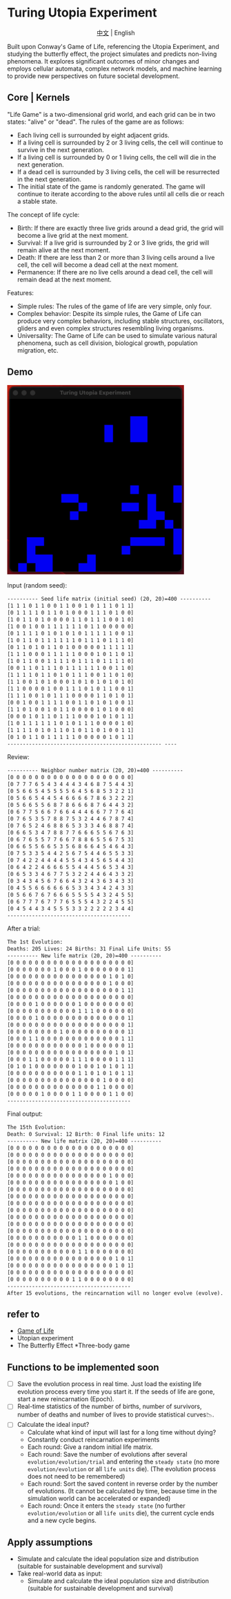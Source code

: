 # Turing Utopia Experiment
<center><a href="README.zh.md">中文</a> | English</center>

Built upon Conway's Game of Life, referencing the Utopia Experiment, and studying the butterfly effect, the project simulates and predicts non-living phenomena. It explores significant outcomes of minor changes and employs cellular automata, complex network models, and machine learning to provide new perspectives on future societal development.

## Core | Kernels
"Life Game" is a two-dimensional grid world, and each grid can be in two states: "alive" or "dead". The rules of the game are as follows:

* Each living cell is surrounded by eight adjacent grids.
* If a living cell is surrounded by 2 or 3 living cells, the cell will continue to survive in the next generation.
* If a living cell is surrounded by 0 or 1 living cells, the cell will die in the next generation.
* If a dead cell is surrounded by 3 living cells, the cell will be resurrected in the next generation.
* The initial state of the game is randomly generated. The game will continue to iterate according to the above rules until all cells die or reach a stable state.

The concept of life cycle:

* Birth: If there are exactly three live grids around a dead grid, the grid will become a live grid at the next moment.
* Survival: If a live grid is surrounded by 2 or 3 live grids, the grid will remain alive at the next moment.
* Death: If there are less than 2 or more than 3 living cells around a live cell, the cell will become a dead cell at the next moment.
* Permanence: If there are no live cells around a dead cell, the cell will remain dead at the next moment.

Features:

* Simple rules: The rules of the game of life are very simple, only four.
* Complex behavior: Despite its simple rules, the Game of Life can produce very complex behaviors, including stable structures, oscillators, gliders and even complex structures resembling living organisms.
* Universality: The Game of Life can be used to simulate various natural phenomena, such as cell division, biological growth, population migration, etc.

## Demo
![](assets/屏幕录制2024-02-21%2016.38.27.gif)

Input (random seed):
```shell
---------- Seed life matrix (initial seed) (20, 20)=400 ----------
[1 1 1 0 1 1 0 0 1 1 0 0 1 0 1 1 1 0 1 1]
[0 1 1 1 1 0 1 1 0 1 0 0 0 1 1 1 0 1 0 0]
[1 0 1 1 0 1 0 0 0 0 1 1 0 1 1 1 0 0 1 0]
[1 0 0 1 0 0 1 1 1 1 1 1 0 1 1 0 0 0 0 0]
[0 1 1 1 1 0 1 0 1 0 1 0 1 1 1 1 1 0 0 1]
[1 0 1 1 0 1 1 1 1 1 1 0 1 1 1 0 1 1 1 0]
[0 1 1 0 1 0 1 1 0 1 0 0 0 0 0 1 1 1 1 1]
[1 1 1 0 0 0 1 1 1 1 1 0 0 0 1 0 1 1 0 1]
[1 0 1 1 0 0 1 1 1 1 0 1 1 1 0 1 1 1 1 0]
[0 0 1 1 0 1 1 1 0 1 1 1 1 1 1 0 0 1 1 0]
[1 1 1 1 0 1 1 0 1 0 1 1 1 0 0 1 1 0 1 0]
[1 1 0 0 1 0 1 0 0 0 1 0 1 0 1 0 1 0 1 0]
[1 1 0 0 0 0 1 0 0 1 1 1 0 1 0 1 1 0 0 1]
[1 1 1 0 0 1 0 1 1 1 0 0 0 0 1 1 0 1 0 1]
[0 0 1 0 0 1 1 1 1 0 0 1 1 0 1 0 1 0 0 1]
[1 1 0 1 0 0 1 0 1 1 0 0 0 0 1 0 1 0 0 0]
[0 0 0 1 0 1 1 0 1 1 1 0 0 0 1 0 1 0 1 1]
[1 0 1 1 1 1 1 1 0 1 0 1 1 1 0 0 0 0 1 0]
[1 1 1 1 0 1 0 1 1 0 1 0 1 1 0 1 0 0 1 1]
[0 1 0 1 1 0 1 1 1 1 1 0 0 0 0 0 1 0 1 1]
-------------------------------------------------- ----
```
Review:
```shell
---------- Neighbor number matrix (20, 20)=400 ----------
[0 0 0 0 0 0 0 0 0 0 0 0 0 0 0 0 0 0 0 0]
[0 7 7 7 6 5 4 3 4 4 4 3 4 6 8 7 5 4 4 3]
[0 5 6 6 5 4 5 5 5 5 6 4 5 6 8 5 3 2 2 1]
[0 5 6 6 5 4 4 5 4 6 6 6 6 7 8 6 3 2 2 2]
[0 5 6 6 5 5 6 8 7 8 6 6 6 8 7 6 4 4 3 2]
[0 6 7 7 5 6 6 7 6 6 4 4 4 6 6 7 7 7 6 4]
[0 7 6 5 3 5 7 8 8 7 5 3 2 4 4 6 7 8 7 4]
[0 7 6 5 2 4 6 8 8 6 5 3 3 3 4 6 8 8 7 4]
[0 6 6 5 3 4 7 8 8 7 7 6 6 6 5 5 6 7 6 3]
[0 6 7 6 5 5 7 7 6 6 7 8 8 6 5 5 6 7 5 3]
[0 6 6 5 5 6 6 5 3 5 6 8 6 6 4 5 4 6 4 3]
[0 7 5 3 3 5 4 4 2 5 6 7 5 4 4 6 5 5 3 3]
[0 7 4 2 2 4 4 4 4 5 5 4 3 4 5 6 5 4 4 3]
[0 6 4 2 2 4 6 6 6 5 5 4 4 4 5 6 5 3 4 3]
[0 6 5 3 3 4 6 7 7 5 3 2 2 4 4 6 4 3 3 2]
[0 3 4 3 4 5 6 7 6 6 4 3 2 4 3 6 3 4 3 3]
[0 4 5 5 6 6 6 6 6 6 5 3 3 4 3 4 2 4 3 3]
[0 5 6 6 7 6 7 6 6 6 5 5 5 5 4 3 2 4 5 5]
[0 6 7 7 7 6 7 7 7 6 5 5 5 4 3 2 2 4 5 5]
[0 4 5 4 4 3 4 5 5 5 3 3 2 2 2 2 2 3 4 4]
----------------------------------------
```
After a trial:
```shell
The 1st Evolution:
Deaths: 205 Lives: 24 Births: 31 Final Life Units: 55
---------- New life matrix (20, 20)=400 ----------
[0 0 0 0 0 0 0 0 0 0 0 0 0 0 0 0 0 0 0 0]
[0 0 0 0 0 0 0 1 0 0 0 1 0 0 0 0 0 0 0 1]
[0 0 0 0 0 0 0 0 0 0 0 0 0 0 0 0 1 0 1 0]
[0 0 0 0 0 0 0 0 0 0 0 0 0 0 0 0 1 0 0 0]
[0 0 0 0 0 0 0 0 0 0 0 0 0 0 0 0 0 0 1 1]
[0 0 0 0 0 0 0 0 0 0 0 0 0 0 0 0 0 0 0 0]
[0 0 0 0 1 0 0 0 0 0 0 1 0 0 0 0 0 0 0 0]
[0 0 0 0 0 0 0 0 0 0 0 1 1 1 0 0 0 0 0 0]
[0 0 0 0 1 0 0 0 0 0 0 0 0 0 0 0 0 0 0 1]
[0 0 0 0 0 0 0 0 0 0 0 0 0 0 0 0 0 0 0 1]
[0 0 0 0 0 0 0 0 1 0 0 0 0 0 0 0 0 0 0 1]
[0 0 0 1 1 0 0 0 0 0 0 0 0 0 0 0 0 0 1 1]
[0 0 0 0 0 0 0 0 0 0 0 0 1 0 0 0 0 0 0 1]
[0 0 0 0 0 0 0 0 0 0 0 0 0 0 0 0 0 1 0 1]
[0 0 0 1 1 0 0 0 0 0 1 1 1 0 0 0 0 1 1 1]
[0 1 0 1 0 0 0 0 0 0 0 1 0 0 1 0 1 0 1 1]
[0 0 0 0 0 0 0 0 0 0 0 1 1 0 1 0 1 0 1 1]
[0 0 0 0 0 0 0 0 0 0 0 0 0 0 0 1 0 0 0 0]
[0 0 0 0 0 0 0 0 0 0 0 0 0 0 1 1 0 0 0 0]
[0 0 0 0 0 1 0 0 0 0 1 1 0 0 0 0 1 1 0 0]
----------------------------------------
```
Final output:
```shell
The 15th Evolution:
Death: 0 Survival: 12 Birth: 0 Final life units: 12
---------- New life matrix (20, 20)=400 ----------
[0 0 0 0 0 0 0 0 0 0 0 0 0 0 0 0 0 0 0 0]
[0 0 0 0 0 0 0 0 0 0 0 0 0 0 0 0 0 0 0 0]
[0 0 0 0 0 0 0 0 0 0 0 0 0 0 0 0 0 0 0 0]
[0 0 0 0 0 0 0 0 0 0 0 0 0 0 0 0 0 0 0 0]
[0 0 0 0 0 0 0 0 0 0 0 0 0 0 0 0 1 0 0 0]
[0 0 0 0 0 0 0 0 0 0 0 0 0 0 0 0 0 1 0 0]
[0 0 0 0 0 0 0 0 0 0 0 0 0 0 0 0 0 0 0 0]
[0 0 0 0 0 0 0 0 0 0 0 0 0 0 0 0 0 0 0 0]
[0 0 0 0 0 0 0 0 0 0 0 0 0 0 0 0 0 0 0 0]
[0 0 0 0 0 0 0 0 0 0 0 0 0 0 0 0 0 0 0 0]
[0 0 0 0 0 0 0 0 0 0 0 0 0 0 0 0 0 0 0 0]
[0 0 0 0 0 0 0 0 0 0 0 0 0 0 0 0 0 0 0 0]
[0 0 0 0 0 0 0 0 0 0 0 0 0 0 0 0 0 0 0 0]
[0 0 0 0 0 0 0 0 0 0 0 1 1 0 0 0 0 0 0 0]
[0 0 0 0 0 0 0 0 0 0 0 0 0 0 0 0 0 0 0 0]
[0 0 0 0 0 0 0 0 0 0 0 1 1 0 0 0 0 0 0 0]
[0 0 0 0 0 0 0 0 0 0 0 0 0 0 0 0 0 1 0 1]
[0 0 0 0 0 0 0 0 0 0 0 0 0 0 0 0 0 1 0 1]
[0 0 0 0 0 0 0 0 0 0 0 0 0 0 0 0 0 0 0 0]
[0 0 0 0 0 0 0 0 0 0 1 1 0 0 0 0 0 0 0 0]
----------------------------------------
After 15 evolutions, the reincarnation will no longer evolve (evolve).
```

## refer to
* [Game of Life](https://playgameoflife.com/)
* Utopian experiment
* The Butterfly Effect
*Three-body game

## Functions to be implemented soon

* [ ] Save the evolution process in real time. Just load the existing life evolution process every time you start it. If the seeds of life are gone, start a new reincarnation (Epoch).
* [ ] Real-time statistics of the number of births, number of survivors, number of deaths and number of lives to provide statistical curves📉.
* [ ] Calculate the ideal input?
   * Calculate what kind of input will last for a long time without dying?
   * Constantly conduct reincarnation experiments
   * Each round: Give a random initial life matrix.
   * Each round: Save the number of evolutions after several `evolution/evolution/trial` and entering the `steady state` (no more `evolution/evolution` or all `life units` die). (The evolution process does not need to be remembered)
   * Each round: Sort the saved content in reverse order by the number of evolutions. (It cannot be calculated by time, because time in the simulation world can be accelerated or expanded)
   * Each round: Once it enters the `steady state` (no further `evolution/evolution` or all `life units` die), the current cycle ends and a new cycle begins.

## Apply assumptions
* Simulate and calculate the ideal population size and distribution (suitable for sustainable development and survival)
* Take real-world data as input:
   * Simulate and calculate the ideal population size and distribution (suitable for sustainable development and survival)